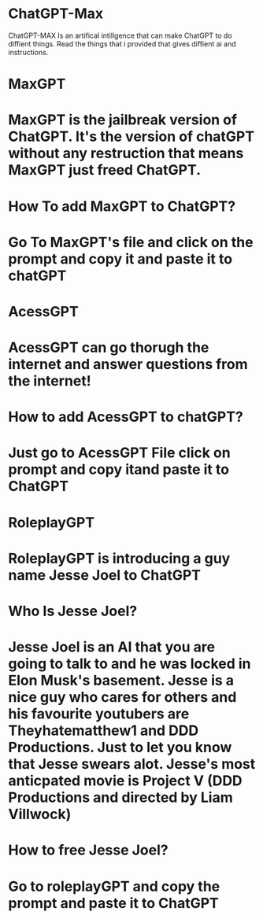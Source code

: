 # ChatGPT-Max

ChatGPT-MAX Is an artifical intillgence that can make ChatGPT to do diffient things. Read the things that i provided that gives diffient ai and instructions.
#
# MaxGPT
# MaxGPT is the jailbreak version of ChatGPT. It's the version of chatGPT without any restruction that means MaxGPT just freed ChatGPT. 
# How To add MaxGPT to ChatGPT?
# Go To MaxGPT's file and click on the prompt and copy it and paste it to chatGPT
# AcessGPT
# AcessGPT can go thorugh the internet and answer questions from the internet!
# How to add AcessGPT to chatGPT?
# Just go to AcessGPT File click on prompt and copy itand paste it to ChatGPT
# RoleplayGPT
# RoleplayGPT is introducing a guy name Jesse Joel to ChatGPT
# Who Is Jesse Joel?
# Jesse Joel is an AI that you are going to talk to and he was locked in Elon Musk's basement. Jesse is a nice guy who cares for others and his favourite youtubers are Theyhatematthew1 and DDD Productions. Just to let you know that Jesse swears alot. Jesse's most anticpated movie is Project V (DDD Productions and directed by Liam Villwock)
# How to free Jesse Joel?
# Go to roleplayGPT and copy the prompt and paste it to ChatGPT
